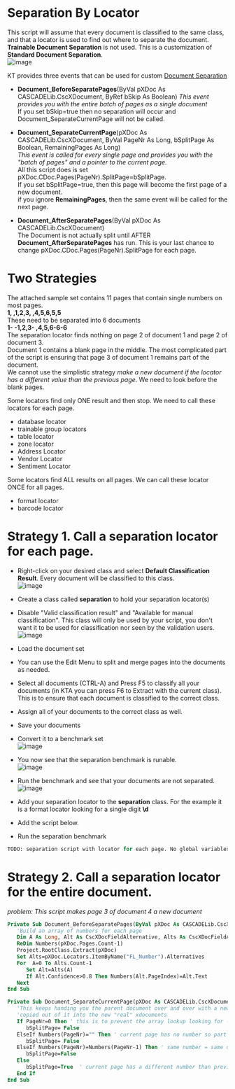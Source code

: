 # Separation By Locator
This script will assume that every document is classified to the same class, and that a locator is used to find out where to separate the document.  
**Trainable Document Separation** is not used. This is a customization of **Standard Document Separation**.    
![image](https://user-images.githubusercontent.com/47416964/113839226-ca97de00-978f-11eb-959c-ac4e977d2c85.png)

KT provides three events that can be used for custom [Document Separation](https://docshield.kofax.com/KTT/en_US/6.3.0-v15o2fs281/help/SCRIPT/ScriptDocumentation/c_StandardDocumentSeparation.html)
* **Document_BeforeSeparatePages**(ByVal pXDoc As CASCADELib.CscXDocument, ByRef bSkip As Boolean) 
*This event provides you with the entire batch of pages as a single document*  
If you set bSkip=true then no separation will occur and  Document_SeparateCurrentPage will not be called.  

* **Document_SeparateCurrentPage**(pXDoc As CASCADELib.CscXDocument, ByVal PageNr As Long, bSplitPage As Boolean, RemainingPages As Long)  
*This event is called for every single page and provides you with the "batch of pages" and a pointer to the current page.*  
All this script does is set pXDoc.CDoc.Pages(PageNr).SplitPage=bSplitPage.  
If you set bSplitPage=true, then this page will become the first page of a new document.  
if you ignore **RemainingPages**, then the same event will be called for the next page.
* **Document_AfterSeparatePages**(ByVal pXDoc As CASCADELib.CscXDocument)  
The Document is not actually split until AFTER **Document_AfterSeparatePages** has run. This is your last chance to change pXDoc.CDoc.Pages(PageNr).SplitPage for each page.

# Two Strategies
The attached sample set contains 11 pages that contain single numbers on most pages.  
**1, ,1,2,3, ,4,5,6,5,5**  
These need to be separated into 6 documents  
**1- -1,2,3- ,4,5,6-6-6**  
The separation locator finds nothing on page 2 of document 1 and page 2 of document 3.   
Document 1 contains a blank page in the middle. The most complicated part of the script is ensuring that page 3 of document 1 remains part of the document.  
We cannot use the simplistic strategy *make a new document if the locator has a different value than the previous page*. We need to look before the blank pages.    

Some locators find only ONE result and then stop. We need to call these locators for each page.
* database locator
* trainable group locators
* table locator
* zone locator
* Address Locator
* Vendor Locator
* Sentiment Locator

Some locators find ALL results on all pages. We can call these locator ONCE for all pages.
* format locator
* barcode locator  

# Strategy 1. Call a separation locator for each page.
* Right-click on your desired class and select **Default Classification Result**. Every document will be classified to this class.    
![image](https://user-images.githubusercontent.com/47416964/113844449-c5895d80-9794-11eb-9906-2422e80d1f22.png)  
* Create a class called **separation** to hold your separation locator(s)
* Disable "Valid classification result" and "Available for manual classification". This class will only be used by your script, you don't want it to be used for classification nor seen by the validation users.  
![image](https://user-images.githubusercontent.com/47416964/113843019-88709b80-9793-11eb-8ed9-ae7b95d786a4.png)
* Load the document set
* You can use the Edit Menu to split and merge pages into the documents as needed.
* Select all documents (CTRL-A) and Press F5 to classify all your documents (in KTA you can press F6 to Extract with the current class). This is to ensure that each document is classified to the correct class.
* Assign all of your documents to the correct class as well.
* Save your documents
* Convert it to a benchmark set  
![image](https://user-images.githubusercontent.com/47416964/113845349-b2c35880-9795-11eb-9094-dcf2d7645907.png)
* You now see that the separation benchmark is runable.  
![image](https://user-images.githubusercontent.com/47416964/113845046-61b36480-9795-11eb-9a93-78ee18ada45c.png)
* Run the benchmark and see that your documents are not separated.
![image](https://user-images.githubusercontent.com/47416964/113845194-89a2c800-9795-11eb-9a43-2c16ed5977bd.png)

* Add your separation locator to the **separation** class. For the example it is a format locator looking for a single digit **\d**
* Add the script below.
* Run the separation benchmark
```vb
TODO: separation script with locator for each page. No global variables.
````


# Strategy 2. Call a separation locator for the entire document.
*problem: This script makes page 3 of document 4 a new document*
```vb
Private Sub Document_BeforeSeparatePages(ByVal pXDoc As CASCADELib.CscXDocument, ByRef bSkip As Boolean)
   'Build an array of numbers for each page
   Dim A As Long, Alt As CscXDocFieldAlternative, Alts As CscXDocFieldAlternatives
   ReDim Numbers(pXDoc.Pages.Count-1)
   Project.RootClass.Extract(pXDoc)
   Set Alts=pXDoc.Locators.ItemByName("FL_Number").Alternatives
   For  A=0 To Alts.Count-1
      Set Alt=Alts(A)
      If Alt.Confidence>0.8 Then Numbers(Alt.PageIndex)=Alt.Text
   Next
End Sub

Private Sub Document_SeparateCurrentPage(pXDoc As CASCADELib.CscXDocument, ByVal PageNr As Long, bSplitPage As Boolean, RemainingPages As Long)
   'This keeps handing you the parent document over and over with a new pagenr. This pXDoc is not actually split, but pages are
   'copied out of it into the new "real" xdocuments
   If PageNr=0 Then ' this is to prevent the array lookup looking for -1, and we never split the first page anyway
      bSplitPage= False
   ElseIf Numbers(PageNr)="" Then ' current page has no number so part of previous document
      bSplitPage= False
   ElseIf Numbers(PageNr)=Numbers(PageNr-1) Then ' same number = same document
      bSplitPage=False
   Else
      bSplitPage=True  ' current page has a different number than previous page, so new document
   End If
End Sub
```

